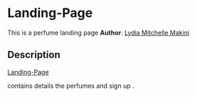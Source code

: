 # Landing-Page

This is a perfume landing page
**Author**: [Lydia Mitchelle Makini](link)
## Description
[Landing-Page](link)

contains details the perfumes and sign up  .